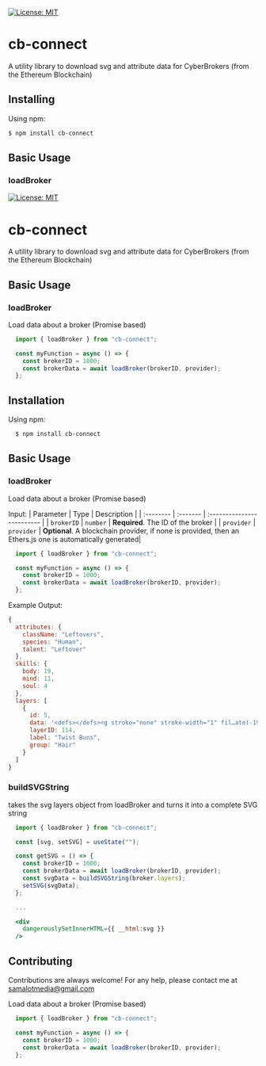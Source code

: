 [![License: MIT](https://img.shields.io/badge/License-MIT-yellow.svg)](https://opensource.org/licenses/MIT)

# cb-connect

A utility library to download svg and attribute data for CyberBrokers (from the Ethereum Blockchain)

## Installing

Using npm:

```bash
$ npm install cb-connect
```

## Basic Usage

### loadBroker
[![License: MIT](https://img.shields.io/badge/License-MIT-yellow.svg)](https://opensource.org/licenses/MIT)

# cb-connect

A utility library to download svg and attribute data for CyberBrokers (from the Ethereum Blockchain)


## Basic Usage

### loadBroker

Load data about a broker (Promise based)

```jsx
  import { loadBroker } from "cb-connect";

  const myFunction = async () => {
    const brokerID = 1000;
    const brokerData = await loadBroker(brokerID, provider);
  };
```

## Installation

Using npm:

```bash
  $ npm install cb-connect
```
    
## Basic Usage

### loadBroker

Load data about a broker (Promise based)

Input:
| Parameter | Type     | Description                |
| :-------- | :------- | :------------------------- |
| `brokerID` | `number` | **Required**. The ID of the broker |
| `provider` | `provider` | **Optional**. A blockchain provider, if none is provided, then an Ethers.js one is automatically generated|

```jsx
  import { loadBroker } from "cb-connect";

  const myFunction = async () => {
    const brokerID = 1000;
    const brokerData = await loadBroker(brokerID, provider);
  };
```

Example Output: 

```jsx
{
  attributes: {
    className: "Leftovers",
    species: "Human",
    talent: "Leftover"
  },
  skills: {
    body: 19,
    mind: 11,
    soul: 4
  },
  layers: [
    {
      id: 5,
      data: '<defs></defs><g stroke="none" stroke-width="1" fil…ate(-194,-764)" id="id-31291"></path></g></g></g>',
      layerID: 114,
      label: "Twist Buns",
      group: "Hair"
    }
  ]
}
```

### buildSVGString

takes the svg layers object from loadBroker and turns it into a complete SVG string

```jsx
  import { loadBroker } from "cb-connect";

  const [svg, setSVG] = useState("");

  const getSVG = () => {
    const brokerID = 1000;
    const brokerData = await loadBroker(brokerID, provider);
    const svgData = buildSVGString(broker.layers);
    setSVG(svgData);
  };

  ...

  <div
    dangerouslySetInnerHTML={{ __html:svg }}
  />


```
## Contributing

Contributions are always welcome! For any help, please contact me at samalotmedia@gmail.com

Load data about a broker (Promise based)

```jsx
  import { loadBroker } from "cb-connect";

  const myFunction = async () => {
    const brokerID = 1000;
    const brokerData = await loadBroker(brokerID, provider);
  };
```
